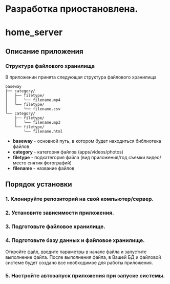 # Разработка приостановлена.

# home_server

## Описание приложения
### Структура файлового хранилища
В приложении принята следующая структура файлового хранилища
```
baseway
├── category/
│   ├── filetype/
│   │   └── filename.mp4
│   └── filetype/
│       └── filename.csv
└── category/
    ├── filetype/
    │   └── filename.mp3
    └── filetype/
        └── filename.html
```
- **baseway** - основной путь, в котором будет находиться библиотека файлов
- **category** - категория файлов (apps/videos/photos)
- **filetype** - подкатегория файла (вид приложения/год съемки видео/место снятия фотографий)
- **filename** - название файлов

## Порядок установки
### 1. Клонируйте репозиторий на свой компьютер/сервер.
### 2. Установите зависимости приложения.
### 3. Подготовьте файловое хранилище.
### 4. Подготовьте базу данных и файловое хранилище.
Откройте [файл](create_database_and_storage.py), введите параметры в начале файла и запустите выполнение файла. После выполнения файла, в Вашей БД и файловой системе будет создано все необходимое для работы приложения. 
### 5. Настройте автозапуск приложения при запуске системы.
